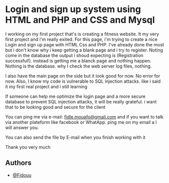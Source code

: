 
# Login and sign up system using HTML and PHP and CSS and Mysql

I working on my first project that's is creating a fitness website. It my very first project and i'm really exited. 
For this page, i'm trying to create a nice Login and sign up page with HTML Css and PHP. I've already done the most but i don't know why i keep getting a blank page and i try to register.
Noting come in the database
the output i shoud expecting is (Registration successful!). instead is getting me a blanck page and nothing happen. Nothing is the database. why I check the web server log files, nothing.

I also have the main page on the side but it look good for now. No error for now.
Also, I know my code is vulnerable to SQL injection attacks. like i said it my first real project and i still learning

If someone can help me optimize the login page and a more secure database to prevent SQL injection attacks, it will be really grateful. i want that to be looking good and secure for the client

You can ping me via e-mail: fidle.mouafo@gmail.com and if you want to talk via another plateform like facebook or WhatApp. ping me on my email a I will answer you. 

You can also send the file by E-mail when you finish working with it


Thank you very much
## Authors

- [@Fidouu](https://github.com/Fidouu)


